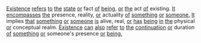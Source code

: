 [Existence](./existence.md) [refers](./refers.md) [to](./to.md) [the](./the.md) [state](./state.md) [or](./or.md) fact [of](./of.md) [being,](./being.md) [or](./or.md) [the](./the.md) act [of](./of.md) existing. [It](./it.md) [encompasses](./encompasses.md) [the](./the.md) presence, reality, [or](./or.md) actuality [of](./of.md) [something](./something.md) [or](./or.md) [someone.](./someone.md) [It](./it.md) implies [that](./that.md) [something](./something.md) [or](./or.md) [someone](./someone.md) [is](./is.md) alive, real, [or](./or.md) [has](./has.md) [being](./being.md) [in](./in.md) [the](./the.md) physical [or](./or.md) conceptual realm. [Existence](./existence.md) [can](./can.md) [also](./also.md) [refer](./refer.md) [to](./to.md) [the](./the.md) [continuation](./continuation.md) [or](./or.md) duration [of](./of.md) [something](./something.md) [or](./or.md) someone's presence [or](./or.md) [being.](./being.md)